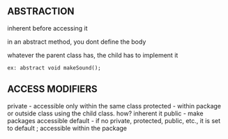 ## ABSTRACTION 

inherent before accessing it

in an abstract method, you dont define the body 

whatever the parent class has, the child has to implement it

```ex: abstract void makeSound();```

## ACCESS MODIFIERS

private - accessible only within the same class
protected - within package or outside class using the child class. how? inherent it
public - make packages accessible
default - if no private, protected, public, etc., it is set to default ; accessible within the package


